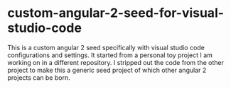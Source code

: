 # custom-angular-2-seed-for-visual-studio-code
This is a custom angular 2 seed specifically with visual studio code configurations and settings. It started from a personal toy project I am working on in a different repository. I stripped out the code from the other project to make this a generic seed project of which other angular 2 projects can be born.
